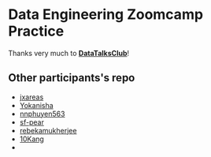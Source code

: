 # Data Engineering Zoomcamp Practice

Thanks very much to [**DataTalksClub**](https://github.com/DataTalksClub)!

## Other participants's repo
- [jxareas](https://github.com/jxareas/de-zoomcamp-2024)
- [Yokanisha](https://github.com/Yokanisha/DataZoomCamp2024)
- [nnphuyen563](https://github.com/nnphuyen563/DE-Zoomcamp-2024)
- [sf-pear](https://github.com/sf-pear/data-engineering)
- [rebekamukherjee](https://github.com/rebekamukherjee/data-engineering-zoomcamp)
- [10Kang](https://github.com/10Kang/DE_Zoomcamp2024_ZY)
- 